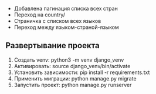 * Добавлена пагинация списка всех стран
* Переход на country/<name>
* Страничка с списком всех языков
* Переход между языком-страной-языком

## Развертывание проекта

1. Создать venv: python3 -m venv django_venv
2. Активировать: source django_venv/bin/activate
3. Установить зависимости: pip install -r requirements.txt
4. Применить миграции: python manage.py migrate
5. Запустить проект: python manage.py runserver
